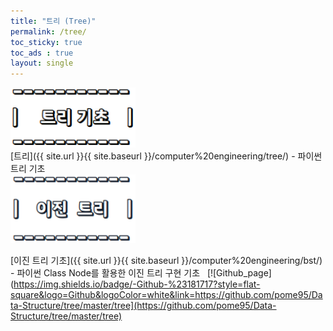 ```yaml
---
title: "트리 (Tree)"
permalink: /tree/
toc_sticky: true
toc_ads : true
layout: single
---
```


<img width="200" src="/assets/img/data/tree.png">  
<br/>
[트리]({{ site.url }}{{ site.baseurl }}/computer%20engineering/tree/) - 파이썬 트리 기초
<br/>

<img width="200" src="/assets/img/data/bst.png">
<br/>

[이진 트리 기초]({{ site.url }}{{ site.baseurl }}/computer%20engineering/bst/) - 파이썬 Class Node를 활용한 이진 트리 구현 기초 &nbsp;  [![Github_page](https://img.shields.io/badge/-Github-%23181717?style=flat-square&logo=Github&logoColor=white&link=https://github.com/pome95/Data-Structure/tree/master/tree](https://github.com/pome95/Data-Structure/tree/master/tree)  
<br/>